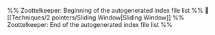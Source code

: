 %% Zoottelkeeper: Beginning of the autogenerated index file list  %%
📄 [[Techniques/2 pointers/Sliding Window|Sliding Window]]
%% Zoottelkeeper: End of the autogenerated index file list  %%
